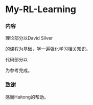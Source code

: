# My-RL-Learning
### 内容

理论部分以David Silver

[David Silver]: https://www.bilibili.com/video/BV1kb411i7KG?share_source=copy_web

的课程为基础，学一遍强化学习相关知识。



代码部分以

[qiqiang00]: https://github.com/qqiang00/reinforce/tree/master/reinforce/codes_for_book

为参考完成。



### 致谢

感谢Haitong的帮助。
